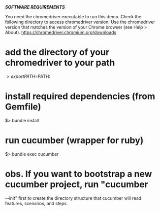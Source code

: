 ***SOFTWARE REQUIREMENTS***

You need the chromedriver executable to run this demo. Check the
following directory to access chromedriver version. Use the
chromedriver version that matches the version of your Chrome browser
(see Help > About). https://chromedriver.chromium.org/downloads

# add the directory of your chromedriver to your path
  $> export PATH=$PATH:<location of chromedriver>

# install required dependencies (from Gemfile)
  $> bundle install

# run cucumber (wrapper for ruby)
  $> bundle exec cucumber

# obs. If you want to bootstrap a new cucumber project, run "cucumber
--init" first to create the directory structure that cucumber will
read features, scenarios, and steps.